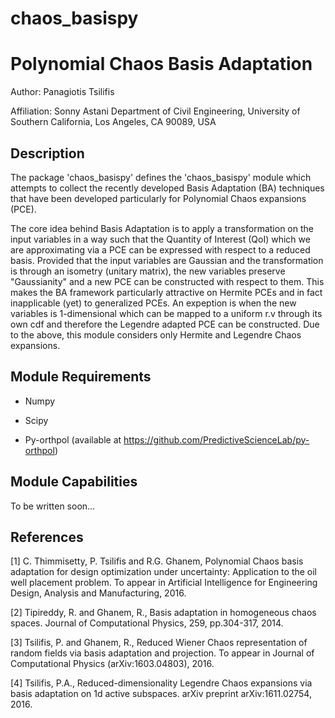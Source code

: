 # chaos_basispy
Polynomial Chaos Basis Adaptation
=================================

Author:       Panagiotis Tsilifis

Affiliation:  Sonny Astani Department of Civil Engineering, 
              University of Southern California, Los Angeles, CA 90089, USA


Description
-----------

The package 'chaos_basispy' defines the 'chaos_basispy' module which attempts to 
collect the recently developed Basis Adaptation (BA) techniques that have been developed 
particularly for Polynomial Chaos expansions (PCE). 

The core idea behind Basis Adaptation is to apply a transformation on the input variables
in a way such that the Quantity of Interest (QoI) which we are approximating via a PCE can
be expressed with respect to a reduced basis. Provided that the input variables are Gaussian
and the transformation is through an isometry (unitary matrix), the new variables preserve 
"Gaussianity" and a new PCE can be constructed with respect to them. This makes the BA 
framework particularly attractive on Hermite PCEs and in fact inapplicable (yet) to 
generalized PCEs. An expeption is when the new variables is 1-dimensional which can be mapped
to a uniform r.v through its own cdf and therefore the Legendre adapted PCE can be constructed.
Due to the above, this module considers only Hermite and Legendre Chaos expansions.

Module Requirements
-------------------

- Numpy

- Scipy

- Py-orthpol (available at https://github.com/PredictiveScienceLab/py-orthpol)

Module Capabilities
-------------------
To be written soon...


References
----------

[1] C. Thimmisetty, P. Tsilifis and R.G. Ghanem, Polynomial Chaos basis adaptation for design optimization under uncertainty: Application to the oil well placement problem. To appear in Artificial Intelligence for Engineering Design, Analysis and Manufacturing, 2016.

[2] Tipireddy, R. and Ghanem, R., Basis adaptation in homogeneous chaos spaces. Journal of Computational Physics, 259, pp.304-317, 2014.

[3] Tsilifis, P. and Ghanem, R., Reduced Wiener Chaos representation of random fields via basis adaptation and projection. To appear in Journal of Computational Physics (arXiv:1603.04803), 2016.

[4] Tsilifis, P.A., Reduced-dimensionality Legendre Chaos expansions via basis adaptation on 1d active subspaces. arXiv preprint arXiv:1611.02754, 2016.
